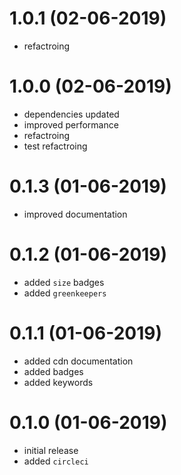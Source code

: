 # 1.0.1 (02-06-2019)

* refactroing

# 1.0.0 (02-06-2019)

* dependencies updated
* improved performance
* refactroing
* test refactroing

# 0.1.3 (01-06-2019)

* improved documentation

# 0.1.2 (01-06-2019)

* added `size` badges
* added `greenkeepers`

# 0.1.1 (01-06-2019)

* added cdn documentation
* added badges
* added keywords

# 0.1.0 (01-06-2019)

* initial release
* added `circleci`
